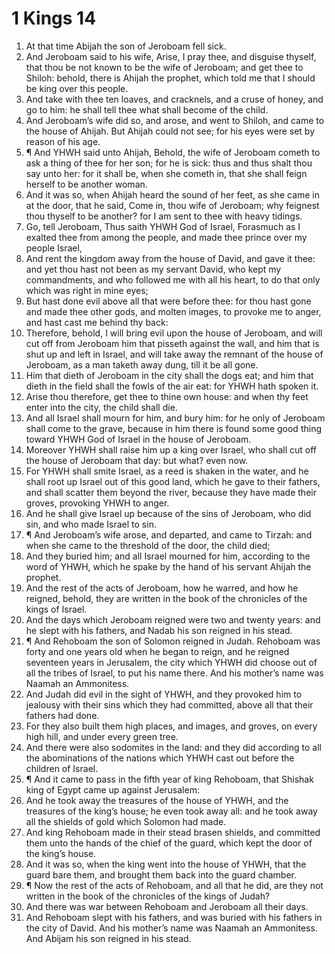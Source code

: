 ﻿# 1 Kings  14
1. At that time Abijah the son of Jeroboam fell sick. 
2. And Jeroboam said to his wife, Arise, I pray thee, and disguise thyself, that thou be not known to be the wife of Jeroboam; and get thee to Shiloh: behold, there is Ahijah the prophet, which told me that I should be king over this people. 
3. And take with thee ten loaves, and cracknels, and a cruse of honey, and go to him: he shall tell thee what shall become of the child. 
4. And Jeroboam’s wife did so, and arose, and went to Shiloh, and came to the house of Ahijah. But Ahijah could not see; for his eyes were set by reason of his age. 
5. ¶ And YHWH said unto Ahijah, Behold, the wife of Jeroboam cometh to ask a thing of thee for her son; for he is sick: thus and thus shalt thou say unto her: for it shall be, when she cometh in, that she shall feign herself to be another woman. 
6. And it was so, when Ahijah heard the sound of her feet, as she came in at the door, that he said, Come in, thou wife of Jeroboam; why feignest thou thyself to be another? for I am sent to thee with heavy tidings. 
7. Go, tell Jeroboam, Thus saith YHWH God of Israel, Forasmuch as I exalted thee from among the people, and made thee prince over my people Israel, 
8. And rent the kingdom away from the house of David, and gave it thee: and yet thou hast not been as my servant David, who kept my commandments, and who followed me with all his heart, to do that only which was right in mine eyes; 
9. But hast done evil above all that were before thee: for thou hast gone and made thee other gods, and molten images, to provoke me to anger, and hast cast me behind thy back: 
10. Therefore, behold, I will bring evil upon the house of Jeroboam, and will cut off from Jeroboam him that pisseth against the wall, and him that is shut up and left in Israel, and will take away the remnant of the house of Jeroboam, as a man taketh away dung, till it be all gone. 
11. Him that dieth of Jeroboam in the city shall the dogs eat; and him that dieth in the field shall the fowls of the air eat: for YHWH hath spoken it. 
12. Arise thou therefore, get thee to thine own house: and when thy feet enter into the city, the child shall die. 
13. And all Israel shall mourn for him, and bury him: for he only of Jeroboam shall come to the grave, because in him there is found some good thing toward YHWH God of Israel in the house of Jeroboam. 
14. Moreover YHWH shall raise him up a king over Israel, who shall cut off the house of Jeroboam that day: but what? even now. 
15. For YHWH shall smite Israel, as a reed is shaken in the water, and he shall root up Israel out of this good land, which he gave to their fathers, and shall scatter them beyond the river, because they have made their groves, provoking YHWH to anger. 
16. And he shall give Israel up because of the sins of Jeroboam, who did sin, and who made Israel to sin. 
17. ¶ And Jeroboam’s wife arose, and departed, and came to Tirzah: and when she came to the threshold of the door, the child died; 
18. And they buried him; and all Israel mourned for him, according to the word of YHWH, which he spake by the hand of his servant Ahijah the prophet. 
19. And the rest of the acts of Jeroboam, how he warred, and how he reigned, behold, they are written in the book of the chronicles of the kings of Israel. 
20. And the days which Jeroboam reigned were two and twenty years: and he slept with his fathers, and Nadab his son reigned in his stead. 
21. ¶ And Rehoboam the son of Solomon reigned in Judah. Rehoboam was forty and one years old when he began to reign, and he reigned seventeen years in Jerusalem, the city which YHWH did choose out of all the tribes of Israel, to put his name there. And his mother’s name was Naamah an Ammonitess. 
22. And Judah did evil in the sight of YHWH, and they provoked him to jealousy with their sins which they had committed, above all that their fathers had done. 
23. For they also built them high places, and images, and groves, on every high hill, and under every green tree. 
24. And there were also sodomites in the land: and they did according to all the abominations of the nations which YHWH cast out before the children of Israel. 
25. ¶ And it came to pass in the fifth year of king Rehoboam, that Shishak king of Egypt came up against Jerusalem: 
26. And he took away the treasures of the house of YHWH, and the treasures of the king’s house; he even took away all: and he took away all the shields of gold which Solomon had made. 
27. And king Rehoboam made in their stead brasen shields, and committed them unto the hands of the chief of the guard, which kept the door of the king’s house. 
28. And it was so, when the king went into the house of YHWH, that the guard bare them, and brought them back into the guard chamber. 
29. ¶ Now the rest of the acts of Rehoboam, and all that he did, are they not written in the book of the chronicles of the kings of Judah? 
30. And there was war between Rehoboam and Jeroboam all their days. 
31. And Rehoboam slept with his fathers, and was buried with his fathers in the city of David. And his mother’s name was Naamah an Ammonitess. And Abijam his son reigned in his stead. 
